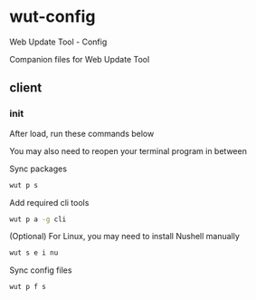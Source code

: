 # wut-config

Web Update Tool - Config

Companion files for Web Update Tool

## client

### init

After load, run these commands below

You may also need to reopen your terminal program in between

Sync packages

```sh
wut p s
```

Add required cli tools

```sh
wut p a -g cli
```

(Optional) For Linux, you may need to install Nushell manually

```sh
wut s e i nu
```

Sync config files

```sh
wut p f s
```
